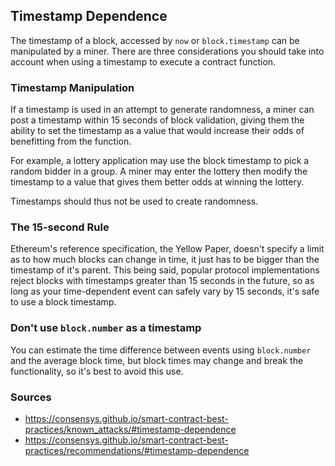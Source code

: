 ## Timestamp Dependence

The timestamp of a block, accessed by `now` or `block.timestamp` can be manipulated by a miner. There are three considerations you should take into account when using a timestamp to execute a contract function.

### Timestamp Manipulation

If a timestamp is used in an attempt to generate randomness, a miner can post a timestamp within 15 seconds of block validation, giving them the ability to set the timestamp as a value that would increase their odds of benefitting from the function.

For example, a lottery application may use the block timestamp to pick a random bidder in a group. A miner may enter the lottery then modify the timestamp to a value that gives them better odds at winning the lottery.

Timestamps should thus not be used to create randomness.

### The 15-second Rule

Ethereum's reference specification, the Yellow Paper, doesn't specify a limit as to how much blocks can change in time, it just has to be bigger than the timestamp of it's parent. This being said, popular protocol implementations reject blocks with timestamps greater than 15 seconds in the future, so as long as your time-dependent event can safely vary by 15 seconds, it's safe to use a block timestamp.

### Don't use `block.number` as a timestamp

You can estimate the time difference between events using `block.number` and the average block time, but block times may change and break the functionality, so it's best to avoid this use.


### Sources

- https://consensys.github.io/smart-contract-best-practices/known_attacks/#timestamp-dependence
- https://consensys.github.io/smart-contract-best-practices/recommendations/#timestamp-dependence
